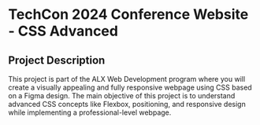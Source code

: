 # TechCon 2024 Conference Website - CSS Advanced
## Project Description
This project is part of the ALX Web Development program where you will create a visually appealing and fully responsive webpage using CSS based on a Figma design. The main objective of this project is to understand advanced CSS concepts like Flexbox, positioning, and responsive design while implementing a professional-level webpage.
